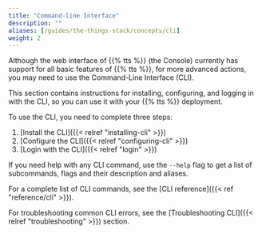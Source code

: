 ```yaml
---
title: "Command-line Interface"
description: ""
aliases: [/guides/the-things-stack/concepts/cli]
weight: 2
---
```


Although the web interface of {{% tts %}} (the Console) currently has support for all basic features of {{% tts %}}, for more advanced actions, you may need to use the Command-Line Interface (CLI).

This section contains instructions for installing, configuring, and logging in with the CLI, so you can use it with your {{% tts %}} deployment.

<!--more-->

To use the CLI, you need to complete three steps:

1. [Install the CLI]({{< relref "installing-cli" >}})
2. [Configure the CLI]({{< relref "configuring-cli" >}})
3. [Login with the CLI]({{< relref "login" >}})

If you need help with any CLI command, use the `--help` flag to get a list of subcommands, flags and their description and aliases.

For a complete list of CLI commands, see the [CLI reference]({{< ref "reference/cli" >}}).

For troubleshooting common CLI errors, see the [Troubleshooting CLI]({{< relref "troubleshooting" >}}) section.
